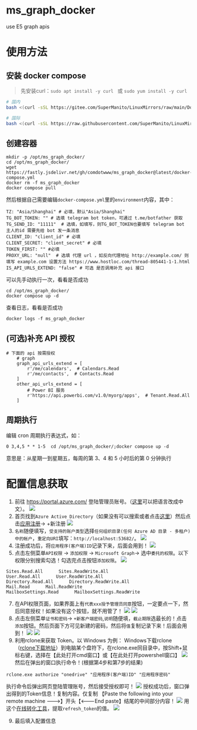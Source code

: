 # ms_graph_docker
 use E5 graph apis

# 使用方法
## 安装 docker compose
> 先安装curl：`sudo apt install -y curl ` 或  `sudo yum install -y curl`

```bash
# 国内
bash <(curl -sSL https://gitee.com/SuperManito/LinuxMirrors/raw/main/DockerInstallation.sh)
```

```bash
# 国际
bash <(curl -sSL https://raw.githubusercontent.com/SuperManito/LinuxMirrors/main/DockerInstallation.sh)
```

## 创建容器
```shell
mkdir -p /opt/ms_graph_docker/
cd /opt/ms_graph_docker/
wget https://fastly.jsdelivr.net/gh/comdotwww/ms_graph_docker@latest/docker-compose.yml
docker rm -f ms_graph_docker
docker compose pull
```
然后根据自己需要编辑`docker-compose.yml`里的`environment`内容，其中：
```
TZ: "Asia/Shanghai" # 必填，默认"Asia/Shanghai"
TG_BOT_TOKEN: "" # 选填 telegram bot token，可通过 t.me/botfather 获取
TG_SEND_ID: "11111"  # 选填，如填写，则TG_BOT_TOKEN也要填写 telegram bot 主人的id 需要先给 bot 发一条消息
CLIENT_ID: "client_id" # 必填
CLIENT_SECRET: "client_secret" # 必填
TOKEN_FIRST: "" #必填
PROXY_URL: "null"  # 选填 代理 url ，如反向代理地址 http://example.com/ 则填写 example.com 设置方法 https://www.hostloc.com/thread-805441-1-1.html
IS_API_URLS_EXTEND: "false" # 可选 是否调用补充 api 接口
```
可以先手动执行一次，看看是否成功
```
cd /opt/ms_graph_docker/
docker compose up -d
```
查看日志，看看是否成功
```
docker logs -f ms_graph_docker
```

## (可选)补充 API 授权
```
# 下面的 api 按需授权
    # graph
    graph_api_urls_extend = [
        r'/me/calendars',  # Calendars.Read
        r'/me/contacts',  # Contacts.Read
    ]
    other_api_urls_extend = [
        # Power BI 服务
        r'https://api.powerbi.com/v1.0/myorg/apps',  # Tenant.Read.All
    ]
```

## 周期执行
编辑 cron 周期执行表达式，如：
```
0 3,4,5 * * 1-5  cd /opt/ms_graph_docker/;docker compose up -d
```
意思是：从星期一到星期五，每周的第 3、4 和 5 小时后的第 0 分钟执行

# 配置信息获取
1. 前往 https://portal.azure.com/ 登陆管理员账号。（[这里](https://portal.azure.com/#settings)可以把语言改成中文）。
![](https://pic.rmb.bdstatic.com/bjh/02d71730c6d3127bad103dd7c88c83da.png)
2. 首页找到`Azure Active Directory`（如果没有可以搜索或者点击[这里](https://portal.azure.com/#view/Microsoft_AAD_IAM/ActiveDirectoryMenuBlade/~/Overview)）然后点击[应用注册](https://portal.azure.com/#view/Microsoft_AAD_IAM/ActiveDirectoryMenuBlade/~/RegisteredApps)-> +新注册
![](https://pic.rmb.bdstatic.com/bjh/01e0c00051e1c9f1d7d21ea512c0c7ea.png)
3. `名称`随便填写，`受支持的账户类型`选择`任何组织目录(任何 Azure AD 目录 - 多租户)中的帐户`，`重定向URI`填写：`http://localhost:53682/`。
![](https://pic.rmb.bdstatic.com/bjh/a97d9c17cc21038cf4fd6410210a21aa.png)
4. 注册成功后，将`应用程序(客户端)ID`记录下来，后面会用到！
![](https://pic.rmb.bdstatic.com/bjh/05c91736bd458252d4fad1d67b3f2ff3.png)
5. 点击左侧菜单`API权限` -> `添加权限` -> `Microsoft Graph`-> 选中`委托的权限`。以下权限分别搜索勾选！勾选完点击按钮`添加权限`。
![](https://pic.rmb.bdstatic.com/bjh/1b1cb013b6b7477a1b4c409a24c45379.png)
```Files.Read.All      Files.ReadWrite.All
Sites.Read.All      Sites.ReadWrite.All
User.Read.All      User.ReadWrite.All
Directory.Read.All      Directory.ReadWrite.All
Mail.Read      Mail.ReadWrite
MailboxSettings.Read      MailboxSettings.ReadWrite
```
7. 在API权限页面，如果界面上有`代表xxx授予管理员同意`按钮，一定要点一下，然后同意授权！如果没有这个按钮，就不用管了！
![](https://pic.rmb.bdstatic.com/bjh/846189e6a636dc4f300a814696621d05.png)
![](https://pic.rmb.bdstatic.com/bjh/e3469d880e4f0c5fb60426bc7cda1f83.png)
8. 点击左侧菜单`证书和密码`-> `+新客户端密码`,`说明`随便填，`截止期限`选最长的！点击`添加`按钮。然后页面下方可见新建的密码，然后将`值`复制记录下来！后面会用到！
![](https://pic.rmb.bdstatic.com/bjh/384eaf1a8e2c21d490fa271af05e57ba.png)
![](https://pic.rmb.bdstatic.com/bjh/0eca14a52583c92c011379164a807e49.png)
9. 利用rclone来获取 Token。以 Windows 为例：
Windows下载rclone（[rclone下载地址](https://rclone.org/downloads/)）到电脑某个盘符下，在rclone.exe同目录中，按Shift+鼠标右键，选择在【此处打开cmd窗口】或【在此处打开powershell窗口】
![](https://pic.rmb.bdstatic.com/bjh/88caaf99e0140e0891e01d4e4fc37f0d.png)
然后在弹出的窗口执行命令！(根据第4步和第7步的结果)
```
rclone.exe authorize "onedrive" "应用程序(客户端)ID" "应用程序密码"
```
执行命令后弹出网页登陆管理账号，然后接受授权即可！
![](https://pic.rmb.bdstatic.com/bjh/dca231f1fd57293961ccab7a16d42d21.png)
授权成功后，窗口弹出得到的Token信息！复制内容。仅复制 【Paste the following into your remote machine --->】开头【<---End paste】结尾的中间部分内容！
![](https://pic.rmb.bdstatic.com/bjh/020571d9071e1aaa9778ef7de0179c79.png)
用这个[在线转化工具](https://c.runoob.com/front-end/53/)，提取`refresh_token`的值。
![](https://i.imgur.com/oygCGXd.png)

9. 最后填入配置信息

